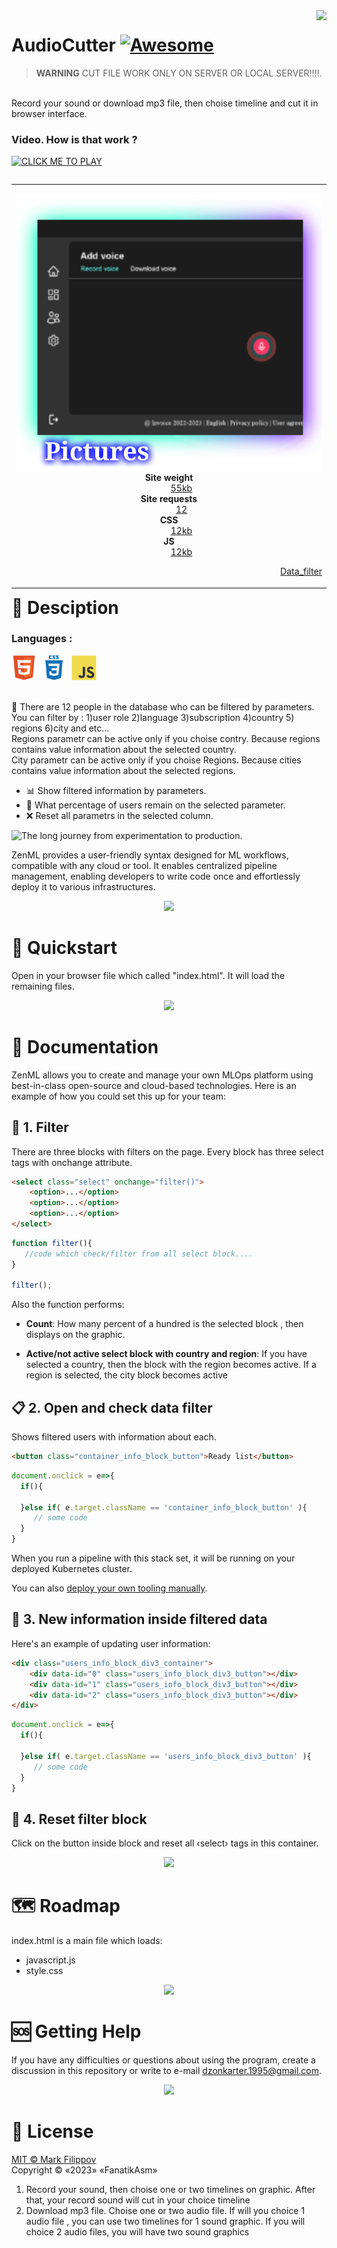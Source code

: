<img src="https://raw.githubusercontent.com/matiassingers/awesome-readme/master/icon.png" align="right" />

# AudioCutter [![Awesome](https://cdn.jsdelivr.net/gh/sindresorhus/awesome@d7305f38d29fed78fa85652e3a63e154dd8e8829/media/badge.svg)](https://github.com/sindresorhus/awesome#readme)
> **WARNING**
> CUT FILE WORK ONLY ON SERVER OR LOCAL SERVER!!!!.
<br />
Record your sound or download mp3 file, then choise timeline and cut it in browser interface.


### Video. How is that work ?
[![CLICK ME TO PLAY](https://i.ytimg.com/vi/Hc79sDi3f0U/maxresdefault.jpg)](https://www.youtube.com/watch?v=YOUTUBE_VIDEO_ID_HERE)

<table align="right" >
  <tr>
    <td>
    <center>
      <a href="" target="blank"><img src="y_min.svg" alt="youtube" align="left" /></a>
      <dl>
       <dt><b>Site weight</b></dt>
       <dd><a href="" target="blank">55kb</a></dd>
       <dt><b>Site requests</b></dt>
       <dd><a href="" target="blank">12</a></dd>
       <dt><b>CSS</b></dt>
       <dd><a href="" target="blank">12kb</a></dd>
       <dt><b>JS</b></dt>
       <dd><a href="" target="blank">12kb</a></dd>
      </dl>
    </center>
    <p align="right"><a href="" target="blank" align="right" >Data_filter</a></p>
    </td>
  </tr>
</table>


# 🤖 Desciption
### Languages :
<div>
  <img src="https://github.com/devicons/devicon/blob/master/icons/html5/html5-original.svg" title="HTML5" alt="HTML" width="40" height="40"/>&nbsp;
  <img src="https://github.com/devicons/devicon/blob/master/icons/css3/css3-plain-wordmark.svg"  title="CSS3" alt="CSS" width="40" height="40"/>&nbsp;
  <img src="https://github.com/devicons/devicon/blob/master/icons/javascript/javascript-original.svg" title="JavaScript" alt="JavaScript" width="40" height="40"/>&nbsp;
</div>
<br />


🚀 There are 12 people in the database who can be filtered by parameters. You can filter by : 1)user role 2)language 3)subscription 4)country 5) regions 6)city and etc...
<br /> Regions parametr can be active only if you choise contry. Because regions contains value information about the selected country.
<br /> City parametr can be active only if you choise Regions. Because cities contains value information about the selected regions.
- 📊 Show filtered information by parameters.
- 💯 What percentage of users remain on the selected parameter.
- ❌ Reset all parametrs in the selected column.

![The long journey from experimentation to production.](https://disk.yandex.kz/i/lPmkfJMs5erbvw)

ZenML provides a user-friendly syntax designed for ML workflows, compatible with
any cloud or tool. It enables centralized pipeline management, enabling
developers to write code once and effortlessly deploy it to various
infrastructures.
<div align="center">
    <img src="docs/book/.gitbook/assets/stack.gif">
</div>

# 📀 Quickstart
Open in your browser file which called "index.html". 
It will load the remaining files.
<div align="center">
    <img src="docs/book/.gitbook/assets/stack.gif">
</div>



# 📜 Documentation
ZenML allows you to create and manage your own MLOps platform using 
best-in-class open-source and cloud-based technologies. Here is an example of 
how you could set this up for your team:

## 🔎 1. Filter

There are three blocks with filters on the page. Every block has three select tags with onchange attribute.

```html
<select class="select" onchange="filter()">
    <option>...</option>
    <option>...</option>
    <option>...</option>
</select>
```

```javascript
function filter(){
   //code which check/filter from all select block....
}

filter();
```

Also the function performs:

- **Count**: How many percent of a hundred is the selected block , 
then displays on the graphic. 

- **Active/not active select block with country and region**: If you have selected a country, then the block with the region becomes active. If a region is selected, the city block becomes active

## 📋 2. Open and check data filter

Shows filtered users with information about each.

```html
<button class="container_info_block_button">Ready list</button>
```

```javascript
document.onclick = e=>{
  if(){
    
  }else if( e.target.className == 'container_info_block_button' ){
     // some code
  }
}
```

When you run a pipeline with this stack set, it will be running on your deployed
Kubernetes cluster.

You can also [deploy your own tooling manually](https://docs.zenml.io/stacks-and-components/stack-deployment).

## 📑 3. New information inside filtered data

Here's an example of updating user information:

```html
<div class="users_info_block_div3_container">
    <div data-id="0" class="users_info_block_div3_button"></div>
    <div data-id="1" class="users_info_block_div3_button"></div>
    <div data-id="2" class="users_info_block_div3_button"></div>
</div>
```

```javascript
document.onclick = e=>{
  if(){
    
  }else if( e.target.className == 'users_info_block_div3_button' ){
     // some code
  }
}
```



## 📛 4. Reset filter block

Click on the button inside block and reset all ‹select› tags in this container.



<div align="center">
    <img src="docs/book/.gitbook/assets/stack.gif">
</div>


# 🗺 Roadmap
index.html is a main file which loads:
- javascript.js
- style.css
<div align="center">
    <img src="docs/book/.gitbook/assets/stack.gif">
</div>


# 🆘 Getting Help
If you have any difficulties or questions about using the program, create
a discussion in this repository or write to e-mail
<dzonkarter.1995@gmail.com>.
<div align="center">
    <img src="docs/book/.gitbook/assets/stack.gif">
</div>


# 📘 License
[MIT © Mark Filippov](https://github.com/FanatikAsm/AudioCutter/LICENSE)   
Copyright © «2023» «FanatikAsm»





1) Record your sound, then choise one or two timelines on graphic. After that, your record sound will cut in your choice timeline
2) Download mp3 file. Choise one or two audio file. If will you choice 1 audio file , you can use two timelines for 1 sound graphic.
   If you will choice 2 audio files, you will have two sound graphics
